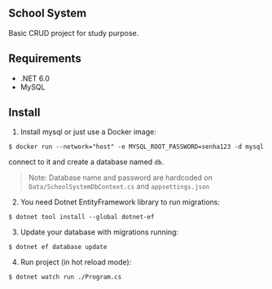 ## School System

Basic CRUD project for study purpose.

## Requirements
- .NET 6.0
- MySQL

## Install
1. Install mysql or just use a Docker image:

`$ docker run --network="host" -e MYSQL_ROOT_PASSWORD=senha123 -d mysql` 

connect to it and create a database named `db`.

> Note: Database name and password are hardcoded on `Data/SchoolSystemDbContext.cs` and `appsettings.json`

2. You need Dotnet EntityFramework library to run migrations:

`$ dotnet tool install --global dotnet-ef`

3. Update your database with migrations running:

`$ dotnet ef database update`

4. Run project (in hot reload mode):

`$ dotnet watch run ./Program.cs`